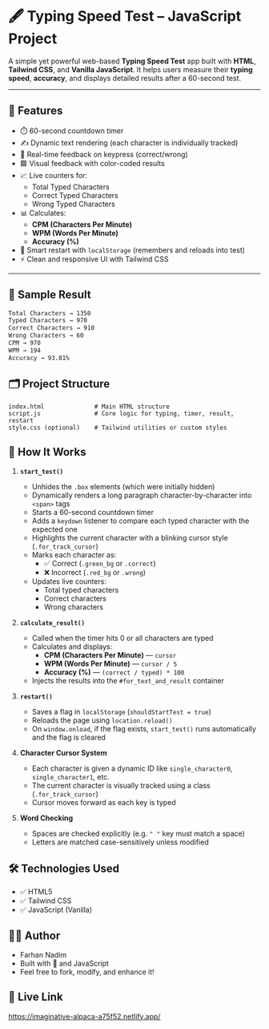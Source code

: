 # 🖋️ Typing Speed Test – JavaScript Project

A simple yet powerful web-based **Typing Speed Test** app built with **HTML**, **Tailwind CSS**, and **Vanilla JavaScript**. It helps users measure their **typing speed**, **accuracy**, and displays detailed results after a 60-second test.

---

## 🚀 Features

- ⏱️ 60-second countdown timer
- ✍️ Dynamic text rendering (each character is individually tracked)
- 🎯 Real-time feedback on keypress (correct/wrong)
- 🟩 Visual feedback with color-coded results
- 📈 Live counters for:
  - Total Typed Characters
  - Correct Typed Characters
  - Wrong Typed Characters
- 📊 Calculates:
  - **CPM (Characters Per Minute)**
  - **WPM (Words Per Minute)**
  - **Accuracy (%)**
- 🔁 Smart restart with `localStorage` (remembers and reloads into test)
- ⚡ Clean and responsive UI with Tailwind CSS


---

## 🧪 Sample Result

```txt
Total Characters → 1350
Typed Characters → 970
Correct Characters → 910
Wrong Characters → 60
CPM → 970
WPM → 194
Accuracy → 93.81%
```

## 🗂️ Project Structure
```
index.html              # Main HTML structure
script.js               # Core logic for typing, timer, result, restart
style.css (optional)    # Tailwind utilities or custom styles
```

## 🔧 How It Works

1. **`start_test()`**
   - Unhides the `.box` elements (which were initially hidden)
   - Dynamically renders a long paragraph character-by-character into `<span>` tags
   - Starts a 60-second countdown timer
   - Adds a `keydown` listener to compare each typed character with the expected one
   - Highlights the current character with a blinking cursor style (`.for_track_cursor`)
   - Marks each character as:
     - ✅ Correct (`.green_bg` or `.correct`)
     - ❌ Incorrect (`.red_bg` or `.wrong`)
   - Updates live counters:
     - Total typed characters
     - Correct characters
     - Wrong characters

2. **`calculate_result()`**
   - Called when the timer hits 0 or all characters are typed
   - Calculates and displays:
     - **CPM (Characters Per Minute)** — `cursor`
     - **WPM (Words Per Minute)** — `cursor / 5`
     - **Accuracy (%)** — `(correct / typed) * 100`
   - Injects the results into the `#for_text_and_result` container

3. **`restart()`**
   - Saves a flag in `localStorage` (`shouldStartTest = true`)
   - Reloads the page using `location.reload()`
   - On `window.onload`, if the flag exists, `start_test()` runs automatically and the flag is cleared

4. **Character Cursor System**
   - Each character is given a dynamic ID like `single_character0`, `single_character1`, etc.
   - The current character is visually tracked using a class (`.for_track_cursor`)
   - Cursor moves forward as each key is typed

5. **Word Checking**
   - Spaces are checked explicitly (e.g. `" "` key must match a space)
   - Letters are matched case-sensitively unless modified

## 🛠️ Technologies Used
- ✅ HTML5
- ✅ Tailwind CSS
- ✅ JavaScript (Vanilla)

## 🧑‍💻 Author
- Farhan Nadim
- Built with 💙 and JavaScript
- Feel free to fork, modify, and enhance it!

## 🔗 Live Link
<a>https://imaginative-alpaca-a75f52.netlify.app/</a>
